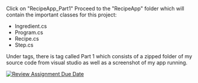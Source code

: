 Click on "RecipeApp_Part1"
Proceed to the "RecipeApp" folder which will contain the important classes for this project:
- Ingredient.cs
- Program.cs
- Recipe.cs
- Step.cs

Under tags, there is tag called Part 1 which consists of a zipped folder of my source code from visual studio as well as a screenshot of my app running.


[![Review Assignment Due Date](https://classroom.github.com/assets/deadline-readme-button-24ddc0f5d75046c5622901739e7c5dd533143b0c8e959d652212380cedb1ea36.svg)](https://classroom.github.com/a/gkmpH21R)
